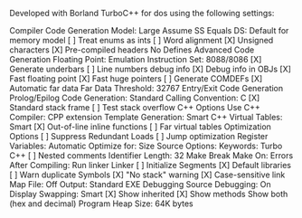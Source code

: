 Developed with Borland TurboC++ for dos using the following settings:

Compiler
	Code Generation
		Model: Large
		Assume SS Equals DS: Default for memory model
		[ ] Treat enums as ints
		[ ] Word alignment
		[X] Unsigned characters
		[X] Pre-compiled headers
		No Defines
	Advanced Code Generation
		Floating Point: Emulation
		Instruction Set: 8088/8086
		[X] Generate underbars
		[ ] Line numbers debug info
		[X] Debug info in OBJs
		[X] Fast floating point
		[X] Fast huge pointers
		[ ] Generate COMDEFs
		[X] Automatic far data
		Far Data Threshold: 32767
	Entry/Exit Code Generation
		Prolog/Epilog Code Generation: Standard
		Calling Convention: C
		[X] Standard stack frame
		[ ] Test stack overflow
	C++ Options
		Use C++ Compiler: CPP extension
		Template Generation: Smart
		C++ Virtual Tables: Smart
		[X] Out-of-line inline functions
		[ ] Far virtual tables
	Optimization Options
		[ ] Suppress Redundant Loads
		[ ] Jump optimization
		Register Variables: Automatic
		Optimize for: Size
	Source Options:
		Keywords: Turbo C++
		[ ] Nested comments
		Identifier Length: 32
Make
	Break Make On: Errors
	After Compiling: Run linker
Linker
	[ ] Initialize Segments
	[X] Default libraries
	[ ] Warn duplicate Symbols
	[X] "No stack" warning
	[X] Case-sensitive link
	Map File: Off
	Output: Standard EXE
Debugging
	Source Debugging: On
	Display Swapping: Smart
	[X] Show inherited
	[X] Show methods
	Show both (hex and decimal)
	Program Heap Size: 64K bytes